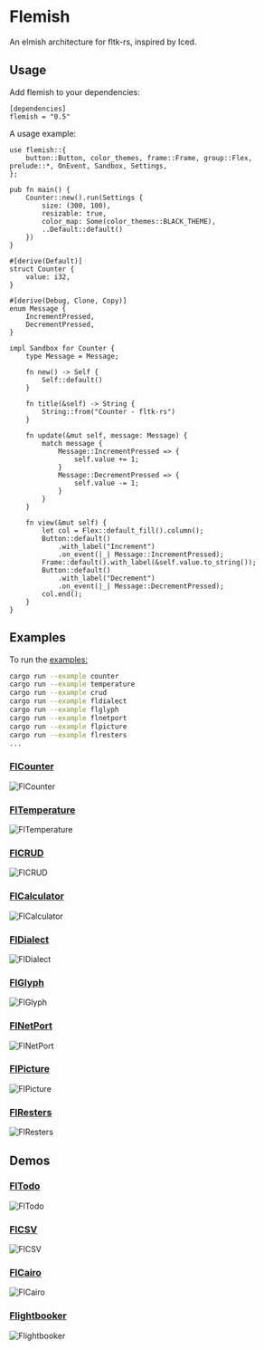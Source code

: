 # Flemish

An elmish architecture for fltk-rs, inspired by Iced.

## Usage
Add flemish to your dependencies:
```toml,ignore
[dependencies]
flemish = "0.5"
```

A usage example:
```rust,no_run
use flemish::{
    button::Button, color_themes, frame::Frame, group::Flex, prelude::*, OnEvent, Sandbox, Settings,
};

pub fn main() {
    Counter::new().run(Settings {
        size: (300, 100),
        resizable: true,
        color_map: Some(color_themes::BLACK_THEME),
        ..Default::default()
    })
}

#[derive(Default)]
struct Counter {
    value: i32,
}

#[derive(Debug, Clone, Copy)]
enum Message {
    IncrementPressed,
    DecrementPressed,
}

impl Sandbox for Counter {
    type Message = Message;

    fn new() -> Self {
        Self::default()
    }

    fn title(&self) -> String {
        String::from("Counter - fltk-rs")
    }

    fn update(&mut self, message: Message) {
        match message {
            Message::IncrementPressed => {
                self.value += 1;
            }
            Message::DecrementPressed => {
                self.value -= 1;
            }
        }
    }

    fn view(&mut self) {
        let col = Flex::default_fill().column();
        Button::default()
            .with_label("Increment")
            .on_event(|_| Message::IncrementPressed);
        Frame::default().with_label(&self.value.to_string());
        Button::default()
            .with_label("Decrement")
            .on_event(|_| Message::DecrementPressed);
        col.end();
    }
}
```
## Examples

To run the [examples:](/examples)
```bash
cargo run --example counter
cargo run --example temperature
cargo run --example crud
cargo run --example fldialect
cargo run --example flglyph
cargo run --example flnetport
cargo run --example flpicture
cargo run --example flresters
...
```

### [FlCounter](/examples/counter.rs)

![FlCounter](/assets/counter.png)

### [FlTemperature](/examples/temperature.rs)

![FlTemperature](/assets/temperature.png)

### [FlCRUD](/examples/crud.rs)

![FlCRUD](/assets/crud.png)

### [FlCalculator](/examples/calculator.rs)

![FlCalculator](https://github.com/fltk-rs/demos/tree/master/flcalculator/assets/flcalculator.gif)

### [FlDialect](/examples/fldialect.rs)

![FlDialect](/assets/fldialect.gif)

### [FlGlyph](/examples/flglyph.rs)

![FlGlyph](/assets/flglyph.png)

### [FlNetPort](/examples/flnetport.rs)

![FlNetPort](/assets/flnetport.png)

### [FlPicture](/examples/flpicture.rs)

![FlPicture](/assets/flpicture.gif)

### [FlResters](/examples/flresters.rs)

![FlResters](/assets/flresters.png)

## Demos

### [FlTodo](/demos/fltodo)

![FlTodo](/demos/fltodo/assets/fltodo.gif)

### [FlCSV](/demos/csv)

![FlCSV](https://github.com/fltk-rs/demos/blob/master/csv/assets/csv.gif)

### [FlCairo](/demos/cairo)

![FlCairo](https://github.com/fltk-rs/demos/blob/master/cairo/assets/scrot.png)

### [Flightbooker](/demos/flightbooker)

![Flightbooker](/demos/flightbooker/assets/flightbooker.png)
